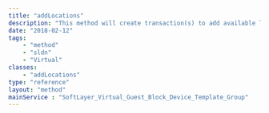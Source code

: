 ```yaml
---
title: "addLocations"
description: "This method will create transaction(s) to add available locations to an archive image template."
date: "2018-02-12"
tags:
    - "method"
    - "sldn"
    - "Virtual"
classes:
    - "addLocations"
type: "reference"
layout: "method"
mainService : "SoftLayer_Virtual_Guest_Block_Device_Template_Group"
---
```

